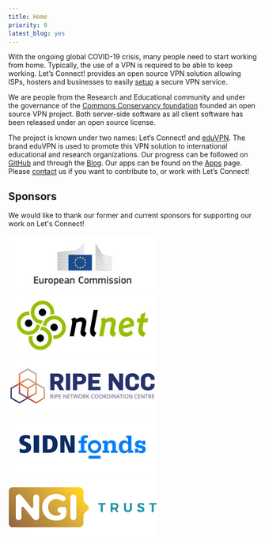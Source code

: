 ```yaml
---
title: Home
priority: 0
latest_blog: yes
---
```


With the ongoing global COVID-19 crisis, many people need to start working from 
home. Typically, the use of a VPN is required to be able to keep working. Let’s 
Connect! provides an open source VPN solution allowing ISPs, hosters and 
businesses to easily [setup](install.html) a secure VPN service.

We are people from the Research and Educational community and under the 
governance of the 
[Commons Conservancy foundation](https://commonsconservancy.org/) founded an 
open source VPN project. Both server-side software as all client software has 
been released under an open source license.

The project is known under two names: Let’s Connect! and 
[eduVPN](https://www.eduvpn.org/). The brand eduVPN is used to promote this 
VPN solution to international educational and research organizations. Our 
progress can be followed on [GitHub](https://github.com/eduvpn) and through the
[Blog](blog/). Our apps can be found on the [Apps](apps.html) page. Please 
[contact](contact.html) us if you want to contribute to, or work with 
Let’s Connect!

## Sponsors 

We would like to thank our former and current sponsors for supporting our work 
on Let's Connect!

<div class="sponsors">
    <a href="https://ec.europa.eu/"><img width="300" height="120" src="img/ec.jpg" alt="European Commission"></a>
    <a href="https://nlnet.nl/"><img width="300" height="120" src="img/nlnet.jpg" alt="NLnet Foundation"></a>
    <a href="https://www.ripe.net/"><img width="300" height="120" src="img/ripencc.jpg" alt="RIPE NCC"></a>
    <a href="https://www.sidnfonds.nl/"><img width="300" height="120" src="img/sidnfonds.jpg" alt="SIDN fonds"></a>
    <a href="https://www.ngi.eu/ngi-projects/ngi-trust/"><img width="300" height="120" src="img/ngi-trust.png" alt="NGI TRUST"></a>
</div>
